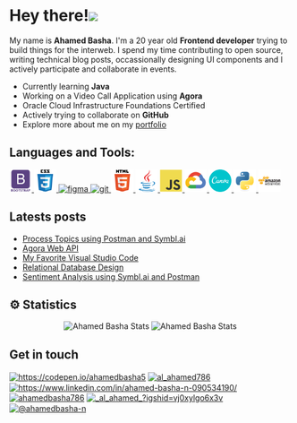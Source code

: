 
<!-- <h3 align="center">Frontend Development | Design | Open source </h3> -->
<h1>Hey there!<img src="https://media.giphy.com/media/hvRJCLFzcasrR4ia7z/giphy.gif" width="25px"></h1>

<p align="left">
    My name is <b>Ahamed Basha</b>. I'm a 20 year old <b>Frontend developer</b> trying to build things for the interweb. I spend my time contributing to open source, writing technical blog posts, occassionally designing UI components and I actively participate and collaborate in events.
</p>

- Currently learning **Java**
- Working on a Video Call Application using **Agora**
- Oracle Cloud Infrastructure Foundations Certified
- Actively trying to collaborate on **GitHub**
- Explore more about me on my [portfolio](https://ahamedbasha-n.github.io/portfolio/)



<h2 align="left">Languages and Tools:</h2>
<p align="left"> <a href="https://getbootstrap.com" target="_blank" rel="noreferrer"> <img src="https://raw.githubusercontent.com/devicons/devicon/master/icons/bootstrap/bootstrap-plain-wordmark.svg" alt="bootstrap" width="40" height="40"/> </a> <a href="https://www.w3schools.com/css/" target="_blank" rel="noreferrer"> <img src="https://raw.githubusercontent.com/devicons/devicon/master/icons/css3/css3-original-wordmark.svg" alt="css3" width="40" height="40"/> </a> <a href="https://www.figma.com/" target="_blank" rel="noreferrer"> <img src="https://www.vectorlogo.zone/logos/figma/figma-icon.svg" alt="figma" width="40" height="40"/> </a> <a href="https://git-scm.com/" target="_blank" rel="noreferrer"> <img src="https://www.vectorlogo.zone/logos/git-scm/git-scm-icon.svg" alt="git" width="40" height="40"/> </a> <a href="https://www.w3.org/html/" target="_blank" rel="noreferrer"> <img src="https://raw.githubusercontent.com/devicons/devicon/master/icons/html5/html5-original-wordmark.svg" alt="html5" width="40" height="40"/> </a> <a href="https://www.java.com" target="_blank" rel="noreferrer"> <img src="https://raw.githubusercontent.com/devicons/devicon/master/icons/java/java-original.svg" alt="java" width="40" height="40"/> </a> <a href="https://developer.mozilla.org/en-US/docs/Web/JavaScript" target="_blank" rel="noreferrer"> <img src="https://raw.githubusercontent.com/devicons/devicon/master/icons/javascript/javascript-original.svg" alt="javascript" width="40" height="40"/> </a>
<a href="https://cloud.google.com/" target="_blank" rel="noreferrer"> <img src="https://github.com/devicons/devicon/blob/master/icons/googlecloud/googlecloud-original.svg" alt="sass" width="40" height="40"/> </a>
  <a href="https://www.canva.com/" target="_blank" rel="noreferrer"> <img src="https://github.com/devicons/devicon/blob/master/icons/canva/canva-original.svg" alt="sass" width="40" height="40"/> </a>
  <a href="https://www.python.org/" target="_blank" rel="noreferrer"> <img src="https://github.com/devicons/devicon/blob/master/icons/python/python-original.svg" alt="sass" width="40" height="40"/> </a>
  <a href="https://aws.amazon.com/" target="_blank" rel="noreferrer"> <img src="https://github.com/devicons/devicon/blob/master/icons/amazonwebservices/amazonwebservices-original-wordmark.svg" alt="sass" width="40" height="40"/> </a>
</p>

<h2 align="left">Latests posts</h2>
<ul>
    <li><a align="left" href="https://ahamedbasha-n.medium.com/process-topics-using-postman-and-symbl-ai-da71298bfdb5">Process Topics using Postman and Symbl.ai</a></li>
    <li><a align="left" href="https://ahamedbasha-n.medium.com/agora-web-api-1f9b7bd59377">Agora Web API</a></li>
    <li><a align="left" href="https://ahamedbasha-n.medium.com/my-favorite-visual-studio-code-a6de1cef6eed">My Favorite Visual Studio Code</a></li>
    <li><a align="left" href="https://ahamedbasha-n.medium.com/relational-database-design-e92ea6b24899">Relational Database Design</a></li>
    <li><a align="left" href="https://ahamed5.hashnode.dev/sentiment-analysis-using-symblai-and-postman">Sentiment Analysis using Symbl.ai and Postman</a></li>
</ul>

<h2 align="left">⚙ Statistics</h2>
<p align ="center">
   <img src="https://github-readme-stats.vercel.app/api?username=ahamedbasha-n&show_icons=true&locale=en" alt="Ahamed Basha Stats" width="48%"/>
   <img src ="https://github-readme-streak-stats.herokuapp.com?user=ahamedbasha-n" alt="Ahamed Basha Stats" width="48%"/>
</p>

<h2 align="left">Get in touch</h2>
<p align="left">
<a href="https://codepen.io/https://codepen.io/ahamedbasha5" target="blank"><img align="center" src="https://raw.githubusercontent.com/rahuldkjain/github-profile-readme-generator/master/src/images/icons/Social/codepen.svg" alt="https://codepen.io/ahamedbasha5" height="30" width="40" /></a>
<a href="https://twitter.com/al_ahamed786" target="blank"><img align="center" src="https://raw.githubusercontent.com/rahuldkjain/github-profile-readme-generator/master/src/images/icons/Social/twitter.svg" alt="al_ahamed786" height="30" width="40" /></a>
<a href="https://linkedin.com/in/https://www.linkedin.com/in/ahamed-basha-n-090534190/" target="blank"><img align="center" src="https://raw.githubusercontent.com/rahuldkjain/github-profile-readme-generator/master/src/images/icons/Social/linked-in-alt.svg" alt="https://www.linkedin.com/in/ahamed-basha-n-090534190/" height="30" width="40" /></a>
<a href="https://kaggle.com/ahamedbasha786" target="blank"><img align="center" src="https://raw.githubusercontent.com/rahuldkjain/github-profile-readme-generator/master/src/images/icons/Social/kaggle.svg" alt="ahamedbasha786" height="30" width="40" /></a>
<a href="https://instagram.com/_al_ahamed_?igshid=vj0xylgo6x3v" target="blank"><img align="center" src="https://raw.githubusercontent.com/rahuldkjain/github-profile-readme-generator/master/src/images/icons/Social/instagram.svg" alt="_al_ahamed_?igshid=vj0xylgo6x3v" height="30" width="40" /></a>
<a href="https://medium.com/@ahamedbasha-n" target="blank"><img align="center" src="https://raw.githubusercontent.com/rahuldkjain/github-profile-readme-generator/master/src/images/icons/Social/medium.svg" alt="@ahamedbasha-n" height="30" width="40" /></a>
</p>
